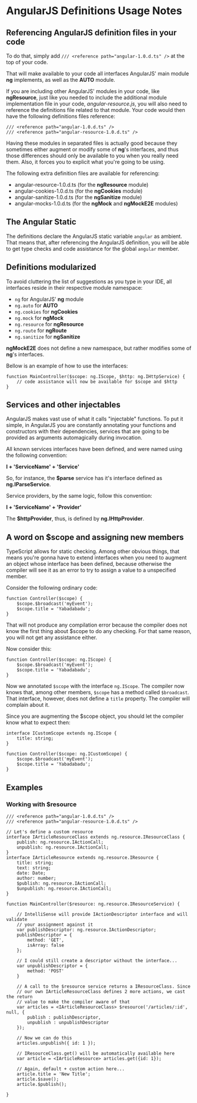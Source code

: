 ﻿# AngularJS Definitions Usage Notes

## Referencing AngularJS definition files in your code

To do that, simply add `/// <reference path="angular-1.0.d.ts" />` at the top of your code.

That will make available to your code all interfaces AngularJS' main module **ng** implements, as well as the **AUTO** module.

If you are including other AngularJS' modules in your code, like **ngResource**, just like you needed to include the additional module implementation file in your code, _angular-resource.js_, you will also need to reference the definitions file related to that module. Your code would then have the following definitions files reference:

    /// <reference path="angular-1.0.d.ts" />
    /// <reference path="angular-resource-1.0.d.ts" />

Having these modules in separated files is actually good because they sometimes either augment or modify some of **ng**'s interfaces, and thus those differences should only be available to you when you really need them. Also, it forces you to explicit what you're going to be using.

The following extra definition files are available for referencing:

* angular-resource-1.0.d.ts (for the **ngResource** module)
* angular-cookies-1.0.d.ts (for the **ngCookies** module)
* angular-sanitize-1.0.d.ts (for the **ngSanitize** module)
* angular-mocks-1.0.d.ts (for the **ngMock** and **ngMockE2E** modules)


## The Angular Static

The definitions declare the AngularJS static variable `angular` as ambient. That means that, after referencing the AngularJS definition, you will be able to get type checks and code assistance for the global `angular` member.


## Definitions modularized

To avoid cluttering the list of suggestions as you type in your IDE, all interfaces reside in their respective module namespace:

* `ng` for AngularJS' **ng** module
* `ng.auto` for **AUTO**
* `ng.cookies` for **ngCookies**
* `ng.mock` for **ngMock**
* `ng.resource` for **ngResource**
* `ng.route` for **ngRoute**
* `ng.sanitize` for **ngSanitize**

**ngMockE2E** does not define a new namespace, but rather modifies some of **ng**'s interfaces.

Bellow is an example of how to use the interfaces:

    function MainController($scope: ng.IScope, $http: ng.IHttpService) {
        // code assistance will now be available for $scope and $http
    }


## Services and other injectables

AngularJS makes vast use of what it calls "injectable" functions. To put it simple, in AngularJS you are constantly annotating your functions and constructors with their dependencies, services that are going to be provided as arguments automagically during invocation.

All known services interfaces have been defined, and were named using the following convention:

**I + 'ServiceName' + 'Service'**

So, for instance, the **$parse** service has it's interface defined as **ng.IParseService**.

Service providers, by the same logic, follow this convention:

**I + 'ServiceName' + 'Provider'**

The **$httpProvider**, thus, is defined by **ng.IHttpProvider**.


## A word on $scope and assigning new members

TypeScript allows for static checking. Among other obvious things, that means you're gonna have to extend interfaces when you need to augment an object whose interface has been defined, because otherwise the compiler will see it as an error to try to assign a value to a unspecified member.

Consider the following ordinary code:

    function Controller($scope) {        
        $scope.$broadcast('myEvent');
        $scope.title = 'Yabadabadu';
    }

That will not produce any compilation error because the compiler does not know the first thing about $scope to do any checking. For that same reason, you will not get any assistance either.

Now consider this:

    function Controller($scope: ng.IScope) {
        $scope.$broadcast('myEvent');
        $scope.title = 'Yabadabadu';
    }

Now we annotated `$scope` with the interface `ng.IScope`. The compiler now knows that, among other members, `$scope` has a method called `$broadcast`. That interface, however, does not define a `title` property. The compiler will complain about it.

Since you are augmenting the $scope object, you should let the compiler know what to expect then:

    interface ICustomScope extends ng.IScope {
        title: string;
    }
    
    function Controller($scope: ng.ICustomScope) {
        $scope.$broadcast('myEvent');
        $scope.title = 'Yabadabadu';
    }

## Examples

### Working with $resource

    /// <reference path="angular-1.0.d.ts" />
    /// <reference path="angular-resource-1.0.d.ts" />

    // Let's define a custom resource
    interface IArticleResourceClass extends ng.resource.IResourceClass {
        publish: ng.resource.IActionCall;
        unpublish: ng.resource.IActionCall;
    }
    interface IArticleResource extends ng.resource.IResource {
        title: string;
        text: string;
        date: Date;
        author: number;
        $publish: ng.resource.IActionCall;
        $unpublish: ng.resource.IActionCall;
    }

    function MainController($resource: ng.resource.IResourceService) {
                
        // IntelliSense will provide IActionDescriptor interface and will validate
        // your assignment against it
        var publishDescriptor: ng.resource.IActionDescriptor;
        publishDescriptor = {
            method: 'GET',
            isArray: false
        };

        // I could still create a descriptor without the interface...
        var unpublishDescriptor = {
            method: 'POST'
        }

        // A call to the $resource service returns a IResourceClass. Since
        // our own IArticleResourceClass defines 2 more actions, we cast the return
        // value to make the compiler aware of that
        var articles = <IArticleResourceClass> $resource('/articles/:id', null, {
            publish : publishDescriptor,
            unpublish : unpublishDescriptor
        });     

        // Now we can do this
        articles.unpublish({ id: 1 });
            
        // IResourceClass.get() will be automatically available here
        var article = <IArticleResource> articles.get({id: 1});

        // Again, default + custom action here...
        article.title = 'New Title';
        article.$save();
        article.$publish();
        
    }

